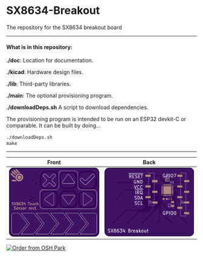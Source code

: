 # SX8634-Breakout
The repository for the SX8634 breakout board

------------------------
#### What is in this repository:
**./doc**:  Location for documentation.

**./kicad**:  Hardware design files.

**./lib**:  Third-party libraries.

**./main**:  The optional provisioning program.

**./downloadDeps.sh**   A script to download dependencies.



The provisioning program is intended to be run on an ESP32 devkit-C or comparable. It can be built by doing...

    ./downloadDeps.sh
    make

------------------------

Front | Back
:-------:|:------:
![Front](osh-render-front.png)  | ![Back](osh-render-back.png)


<a href="https://oshpark.com/shared_projects/8pKgOCZn"><img src="https://oshpark.com/assets/badge-5b7ec47045b78aef6eb9d83b3bac6b1920de805e9a0c227658eac6e19a045b9c.png" alt="Order from OSH Park"></img></a>
